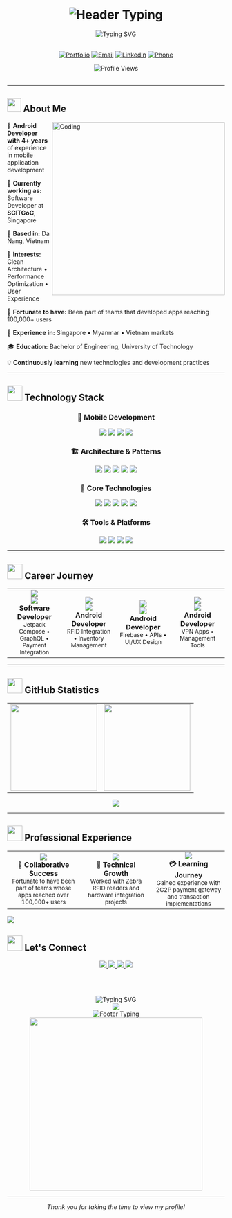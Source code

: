 <!--
██╗  ██╗██╗   ██╗ █████╗ ██╗    ██╗    ███████╗██╗███╗   ██╗    ██╗     ██╗███╗   ██╗███╗   ██╗
██║ ██╔╝╚██╗ ██╔╝██╔══██╗██║    ██║    ╚══███╔╝██║████╗  ██║    ██║     ██║████╗  ██║████╗  ██║
█████╔╝  ╚████╔╝ ███████║██║ █╗ ██║      ███╔╝ ██║██╔██╗ ██║    ██║     ██║██╔██╗ ██║██╔██╗ ██║
██╔═██╗   ╚██╔╝  ██╔══██║██║███╗██║     ███╔╝  ██║██║╚██╗██║    ██║     ██║██║╚██╗██║██║╚██╗██║
██║  ██╗   ██║   ██║  ██║╚███╔███╔╝    ███████╗██║██║ ╚████║    ███████╗██║██║ ╚████║██║ ╚████║
╚═╝  ╚═╝   ╚═╝   ╚═╝  ╚═╝ ╚══╝╚══╝     ╚══════╝╚═╝╚═╝  ╚═══╝    ╚══════╝╚═╝╚═╝  ╚═══╝╚═╝  ╚═══╝
-->

<div align="center">
  <h1>
    <img src="https://readme-typing-svg.demolab.com?font=Fira+Code&size=40&duration=3000&pause=1000&color=58A6FF&center=true&vCenter=true&width=600&lines=KYAW+ZIN+LINN;Android+Developer;Clean+Architecture+Enthusiast" alt="Header Typing" />
  </h1>
</div>

<div align="center">
  <img src="https://readme-typing-svg.demolab.com?font=Fira+Code&size=32&duration=2800&pause=2000&color=A9FEF7&center=true&vCenter=true&width=940&lines=Android+Developer;Working+with+Mobile+Applications+for+4%2B+Years;Kotlin+%7C+Jetpack+Compose+%7C+Clean+Architecture;Singapore+%7C+Myanmar+%7C+Vietnam" alt="Typing SVG" />
</div>

<br/>

<div align="center">
  
[![Portfolio](https://img.shields.io/badge/🌐_Portfolio-FF4088?style=for-the-badge&logoColor=white&labelColor=101010)](https://kyawzinlinn.vercel.app)
[![Email](https://img.shields.io/badge/📧_Email-0078D4?style=for-the-badge&logoColor=white&labelColor=101010)](mailto:kzin5717@gmail.com)
[![LinkedIn](https://img.shields.io/badge/💼_LinkedIn-0A66C2?style=for-the-badge&logoColor=white&labelColor=101010)](https://www.linkedin.com/in/kyaw...)
[![Phone](https://img.shields.io/badge/📱_+84--377--215--294-25D366?style=for-the-badge&logoColor=white&labelColor=101010)](tel:+84377215294)

<img src="https://komarev.com/ghpvc/?username=Kyawkk&style=for-the-badge&color=blueviolet&labelColor=black" alt="Profile Views" />

</div>

<br/>

---

## <img src="https://media2.giphy.com/media/QssGEmpkyEOhBCb7e1/giphy.gif?cid=ecf05e47a0n3gi1bfqntqmob8g9aid1oyj2wr3ds3mg700bl&rid=giphy.gif" width="32"> **About Me**

<img align="right" alt="Coding" width="400" src="https://cdn.dribbble.com/users/1162077/screenshots/3848914/programmer.gif">

👋 **Android Developer with 4+ years** of experience in mobile application development

🏢 **Currently working as:** Software Developer at **SCITGoC**, Singapore

📍 **Based in:** Da Nang, Vietnam

🎯 **Interests:** Clean Architecture • Performance Optimization • User Experience

🌟 **Fortunate to have:** Been part of teams that developed apps reaching 100,000+ users

💼 **Experience in:** Singapore • Myanmar • Vietnam markets

🎓 **Education:** Bachelor of Engineering, University of Technology

💡 **Continuously learning** new technologies and development practices

---

## <img src="https://media.giphy.com/media/iY8CRBdQXODJSCERIr/giphy.gif" width="35"> **Technology Stack**

<div align="center">

### 📱 **Mobile Development**
<p>
<img src="https://img.shields.io/badge/Kotlin-7F52FF?style=for-the-badge&logo=kotlin&logoColor=white"/>
<img src="https://img.shields.io/badge/Java-ED8B00?style=for-the-badge&logo=java&logoColor=white"/>
<img src="https://img.shields.io/badge/Jetpack_Compose-4285F4?style=for-the-badge&logo=jetpackcompose&logoColor=white"/>
<img src="https://img.shields.io/badge/React_Native-20232A?style=for-the-badge&logo=react&logoColor=61DAFB"/>
</p>

### 🏗️ **Architecture & Patterns**
<p>
<img src="https://img.shields.io/badge/MVVM-FF6B35?style=for-the-badge&logo=android&logoColor=white"/>
<img src="https://img.shields.io/badge/Clean_Architecture-4CAF50?style=for-the-badge&logo=android&logoColor=white"/>
<img src="https://img.shields.io/badge/Dagger_Hilt-FF9800?style=for-the-badge&logo=android&logoColor=white"/>
<img src="https://img.shields.io/badge/RxJava-B7178C?style=for-the-badge&logo=reactivex&logoColor=white"/>
<img src="https://img.shields.io/badge/Coroutines-7F52FF?style=for-the-badge&logo=kotlin&logoColor=white"/>
</p>

### 🔧 **Core Technologies**
<p>
<img src="https://img.shields.io/badge/Room_Database-4285F4?style=for-the-badge&logo=sqlite&logoColor=white"/>
<img src="https://img.shields.io/badge/Retrofit-48B983?style=for-the-badge&logo=android&logoColor=white"/>
<img src="https://img.shields.io/badge/Firebase-FFCA28?style=for-the-badge&logo=firebase&logoColor=black"/>
<img src="https://img.shields.io/badge/GraphQL-E10098?style=for-the-badge&logo=graphql&logoColor=white"/>
<img src="https://img.shields.io/badge/Material_Design-757575?style=for-the-badge&logo=materialdesign&logoColor=white"/>
</p>

### 🛠️ **Tools & Platforms**
<p>
<img src="https://img.shields.io/badge/Android_Studio-3DDC84?style=for-the-badge&logo=androidstudio&logoColor=white"/>
<img src="https://img.shields.io/badge/Git-F05032?style=for-the-badge&logo=git&logoColor=white"/>
<img src="https://img.shields.io/badge/GitHub-181717?style=for-the-badge&logo=github&logoColor=white"/>
<img src="https://img.shields.io/badge/VS_Code-007ACC?style=for-the-badge&logo=visualstudiocode&logoColor=white"/>
</p>

</div>

---

## <img src="https://media.giphy.com/media/W5eoZHPpUx9sapR0eu/giphy.gif" width="35"> **Career Journey**

<div align="center">
<table>
<tr>
<td align="center" width="25%">
<img src="https://img.shields.io/badge/2024-Present-00C851?style=for-the-badge&logo=calendar&logoColor=white"/><br/>
<img src="https://img.shields.io/badge/SCITGoC-Singapore-FF4444?style=for-the-badge&logo=location&logoColor=white"/><br/>
<b>Software Developer</b><br/>
<small>Jetpack Compose • GraphQL • Payment Integration</small>
</td>
<td align="center" width="25%">
<img src="https://img.shields.io/badge/2023-2024-33B5E5?style=for-the-badge&logo=calendar&logoColor=white"/><br/>
<img src="https://img.shields.io/badge/E--Tag_RFID-Singapore-FF4444?style=for-the-badge&logo=location&logoColor=white"/><br/>
<b>Android Developer</b><br/>
<small>RFID Integration • Inventory Management</small>
</td>
<td align="center" width="25%">
<img src="https://img.shields.io/badge/2022-2023-AA66CC?style=for-the-badge&logo=calendar&logoColor=white"/><br/>
<img src="https://img.shields.io/badge/Light_Idea-Myanmar-FFBB33?style=for-the-badge&logo=location&logoColor=white"/><br/>
<b>Android Developer</b><br/>
<small>Firebase • APIs • UI/UX Design</small>
</td>
<td align="center" width="25%">
<img src="https://img.shields.io/badge/2020-2022-FF8800?style=for-the-badge&logo=calendar&logoColor=white"/><br/>
<img src="https://img.shields.io/badge/Freelance-Remote-00DDFF?style=for-the-badge&logo=location&logoColor=white"/><br/>
<b>Android Developer</b><br/>
<small>VPN Apps • Management Tools</small>
</td>
</tr>
</table>
</div>

---

## <img src="https://media.giphy.com/media/ZdUnQS4AXEl1AERdil/giphy.gif" width="35"> **GitHub Statistics**

<div align="center">
<table>
<tr>
<td>
<img height="200px" src="https://github-readme-stats.vercel.app/api?username=Kyawkk&show_icons=true&theme=tokyonight&hide_border=true&bg_color=0D1117&title_color=F85D7F&icon_color=F8D866&text_color=C5C5C5"/>
</td>
<td>
<img height="200px" src="https://github-readme-stats.vercel.app/api/top-langs/?username=Kyawkk&layout=compact&theme=tokyonight&hide_border=true&bg_color=0D1117&title_color=F85D7F&text_color=C5C5C5"/>
</td>
</tr>
</table>

<img src="https://github-readme-streak-stats.herokuapp.com/?user=Kyawkk&theme=tokyonight&hide_border=true&background=0D1117&stroke=F85D7F&ring=F8D866&fire=F85D7F&currStreakLabel=C5C5C5"/>

</div>

---

## <img src="https://media.giphy.com/media/LnQjpWaON8nhr21vNW/giphy.gif" width="35"> **Professional Experience**

<div align="center">
<table>
<tr>
<td align="center" width="33%">
<img src="https://img.shields.io/badge/100K+-Users_Reached-FF6B35?style=for-the-badge&logo=googleplay&logoColor=white"/><br/>
<b>🙏 Collaborative Success</b><br/>
<small>Fortunate to have been part of teams whose apps reached over 100,000+ users</small>
</td>
<td align="center" width="33%">
<img src="https://img.shields.io/badge/RFID-Integration-4285F4?style=for-the-badge&logo=nfc&logoColor=white"/><br/>
<b>🔧 Technical Growth</b><br/>
<small>Worked with Zebra RFID readers and hardware integration projects</small>
</td>
<td align="center" width="33%">
<img src="https://img.shields.io/badge/Payment-Integration-00C851?style=for-the-badge&logo=stripe&logoColor=white"/><br/>
<b>💳 Learning Journey</b><br/>
<small>Gained experience with 2C2P payment gateway and transaction implementations</small>
</td>
</tr>
</table>
</div>

<img src="https://user-images.githubusercontent.com/73097560/115834477-dbab4500-a447-11eb-908a-139a6edaec5c.gif">

## <img src="https://media.giphy.com/media/VgCDAzcKvsR6OM0uWg/giphy.gif" width="35"> **Let's Connect**

<div align="center">

<a href="https://kyawzinlinn.vercel.app">
<img src="https://img.shields.io/badge/Portfolio_Website-FF4088?style=for-the-badge&logo=firefox&logoColor=white"/>
</a>
<a href="mailto:kzin5717@gmail.com">
<img src="https://img.shields.io/badge/Gmail-D14836?style=for-the-badge&logo=gmail&logoColor=white"/>
</a>
<a href="https://www.linkedin.com/in/kyaw...">
<img src="https://img.shields.io/badge/LinkedIn-0077B5?style=for-the-badge&logo=linkedin&logoColor=white"/>
</a>
<a href="https://github.com/Kyawkk">
<img src="https://img.shields.io/badge/GitHub-181717?style=for-the-badge&logo=github&logoColor=white"/>
</a>

<br/><br/>

<img src="https://readme-typing-svg.demolab.com?font=Fira+Code&size=18&duration=3000&pause=1000&color=36BCF7&center=true&vCenter=true&width=600&lines=Happy+to+take+on+new+challenges;Looking+forward+to+learning+and+growing+together;Open+to+collaboration+and+opportunities!" alt="Typing SVG" />

</div>

<div align="center">
  <img src="https://capsule-render.vercel.app/api?type=transparent&fontColor=58A6FF&text=Thanks%20for%20visiting!&fontSize=16&fontAlign=50&fontAlignY=50&height=60&animation=fadeIn"/>
  <br/>
  <img src="https://readme-typing-svg.demolab.com?font=Fira+Code&size=16&duration=3000&pause=1000&color=36BCF7&center=true&vCenter=true&width=500&lines=Happy+to+connect+and+learn+from+others;Looking+forward+to+growing+together!" alt="Footer Typing" />
</div>

<div align="center">
  <img src="https://user-images.githubusercontent.com/74038190/212284158-e840e285-664b-44d7-b79b-e264b5e54825.gif" width="400">
</div>

---

<div align="center">
<i>Thank you for taking the time to view my profile!</i>
</div>